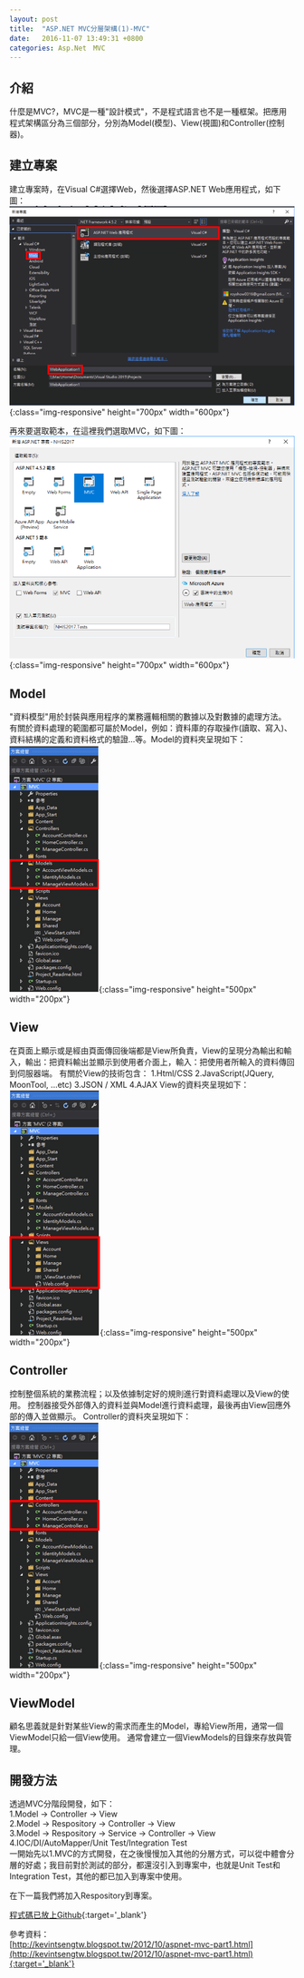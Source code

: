 ```yaml
---
layout: post
title:  "ASP.NET MVC分層架構(1)-MVC"
date:   2016-11-07 13:49:31 +0800
categories: Asp.Net　MVC
---
```


## 介紹
什麼是MVC?，MVC是一種"設計模式"，不是程式語言也不是一種框架。把應用程式架構區分為三個部分，分別為Model(模型)、View(視圖)和Controller(控制器)。

## 建立專案
建立專案時，在Visual C#選擇Web，然後選擇ASP.NET Web應用程式，如下圖：  
![Creat_Project](/image/ASP.NET_MVC(1)_MVC/Creat_Project.png){:class="img-responsive" height="700px" width="600px"}

再來要選取範本，在這裡我們選取MVC，如下圖：  
![Create_ProjectMVC](/image/ASP.NET_MVC(1)_MVC/Create_ProjectMVC.png){:class="img-responsive" height="700px" width="600px"}

## Model
"資料模型"用於封裝與應用程序的業務邏輯相關的數據以及對數據的處理方法。
有關於資料處理的範圍都可屬於Model，例如：資料庫的存取操作(讀取、寫入)、資料結構的定義和資料格式的驗證...等。Model的資料夾呈現如下：  
![Model](/image/ASP.NET_MVC(1)_MVC/Model.png){:class="img-responsive" height="500px" width="200px"}

## View
在頁面上顯示或是經由頁面傳回後端都是View所負責，View的呈現分為輸出和輸入，輸出：把資料輸出並顯示到使用者介面上，輸入：把使用者所輸入的資料傳回到伺服器端。
有關於View的技術包含：
1.Html/CSS
2.JavaScript(JQuery, MoonTool, ...etc)
3.JSON / XML
4.AJAX
View的資料夾呈現如下：  
![View](/image/ASP.NET_MVC(1)_MVC/View.png){:class="img-responsive" height="500px" width="200px"}

##  Controller
控制整個系統的業務流程；以及依據制定好的規則進行對資料處理以及View的使用。
控制器接受外部傳入的資料並與Model進行資料處理，最後再由View回應外部的傳入並做顯示。
Controller的資料夾呈現如下：  
![Controller](/image/ASP.NET_MVC(1)_MVC/Controller.png){:class="img-responsive" height="500px" width="200px"}

##  ViewModel
顧名思義就是針對某些View的需求而產生的Model，專給View所用，通常一個ViewModel只給一個View使用。
通常會建立一個ViewModels的目錄來存放與管理。

## 開發方法
透過MVC分階段開發，如下：  
1.Model -> Controller -> View  
2.Model -> Respository -> Controller -> View  
3.Model -> Respository -> Service -> Controller -> View  
4.IOC/DI/AutoMapper/Unit Test/Integration Test   
一開始先以1.MVC的方式開發，在之後慢慢加入其他的分層方式，可以從中體會分層的好處；我目前對於測試的部分，都還沒引入到專案中，也就是Unit Test和Integration Test，其他的都已加入到專案中使用。

在下一篇我們將加入Respository到專案。


[程式碼已放上Github](https://github.com/royshow0316/MVC1){:target='_blank'}

參考資料：  
[http://kevintsengtw.blogspot.tw/2012/10/aspnet-mvc-part1.html](http://kevintsengtw.blogspot.tw/2012/10/aspnet-mvc-part1.html){:target='_blank'}


[jekyll-docs]: http://jekyllrb.com/docs/home
[jekyll-gh]:   https://github.com/jekyll/jekyll
[jekyll-talk]: https://talk.jekyllrb.com/
